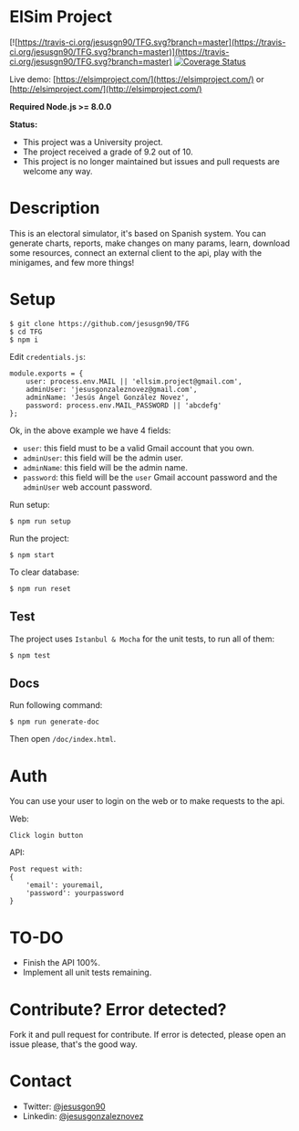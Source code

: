 # ElSim Project

[![https://travis-ci.org/jesusgn90/TFG.svg?branch=master](https://travis-ci.org/jesusgn90/TFG.svg?branch=master)](https://travis-ci.org/jesusgn90/TFG.svg?branch=master)
[![Coverage Status](https://coveralls.io/repos/github/jesusgn90/TFG/badge.svg?branch=master)](https://coveralls.io/github/jesusgn90/TFG?branch=master)

Live demo: [https://elsimproject.com/](https://elsimproject.com/) or [http://elsimproject.com/](http://elsimproject.com/)

__Required Node.js >= 8.0.0__

__Status:__ 

- This project was a University project. 
- The project received a grade of 9.2 out of 10.
- This project is no longer maintained but issues and pull requests are welcome any way.  

# Description

This is an electoral simulator, it's based on Spanish system. You can generate charts, reports, make changes on many params, learn, download some resources, connect an external client to the api, play with the minigames, and few more things!

# Setup

    $ git clone https://github.com/jesusgn90/TFG 
    $ cd TFG
    $ npm i

Edit `credentials.js`:

    module.exports = {
        user: process.env.MAIL || 'ellsim.project@gmail.com',
        adminUser: 'jesusgonzaleznovez@gmail.com',
        adminName: 'Jesús Ángel González Novez',
        password: process.env.MAIL_PASSWORD || 'abcdefg'
    };

Ok, in the above example we have 4 fields:

- `user`: this field must to be a valid Gmail account that you own.
- `adminUser`: this field will be the admin user.
- `adminName`: this field will be the admin name.
- `password`: this field will be the `user` Gmail account password and the `adminUser` web account password.

Run setup:

    $ npm run setup

Run the project:

    $ npm start

To clear database:

    $ npm run reset

## Test

The project uses `Istanbul & Mocha` for the unit tests, to run all of them:

    $ npm test

## Docs

Run following command: 

    $ npm run generate-doc    

Then open `/doc/index.html`.
        
 
# Auth   
   
You can use your user to login on the web or to make requests to the api. 

Web:

    Click login button

API:

    Post request with:
    {
        'email': youremail,
        'password': yourpassword
    }
    
# TO-DO

- Finish the API 100%.
- Implement all unit tests remaining.

# Contribute? Error detected? 

Fork it and pull request for contribute. If error is detected, please open an issue please, that's the good way.

# Contact

* Twitter: [@jesusgon90](https://twitter.com/jesusgon90)
* Linkedin: [@jesusgonzaleznovez](https://www.linkedin.com/in/jesusgonzaleznovez)
